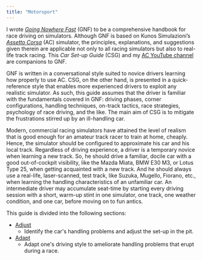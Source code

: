 ```yaml
---
title: "Motorsport"
---
```


I wrote *[Going Nowhere Fast](https://www.amazon.com/Going-Nowhere-Assetto-Corsa-2018-01-20-ebook/dp/B00NS918M4/ref=sr_1_1?dchild=1&keywords=amen+zwa&qid=1608072855&sr=8-1)* (GNF) to be a comprehensive handbook for race driving on simulators. Although GNF is based on Kunos Simulazioni’s [*Assetto Corsa*](https://www.assettocorsa.net/home-ac/) (AC) simulator, the principles, explanations, and suggestions given therein are applicable not only to all racing simulators but also to real-life track racing. This *Car Set-up Guide* (CSG) and my [AC YouTube channel](https://www.youtube.com/playlist?list=PLHGOoLKACC41pJBu9CkDLfzu7gUXsbfnz) are companions to GNF.

GNF is written in a conversational style suited to novice drivers learning how properly to use AC. CSG, on the other hand, is presented in a quick-reference style that enables more experienced drivers to exploit any realistic simulator. As such, this guide assumes that the driver is familiar with the fundamentals covered in GNF:  driving phases, corner configurations, handling techniques, on-track tactics, race strategies, psychology of race driving, and the like. The main aim of CSG is to mitigate the frustrations stirred up by an ill-handling car.

Modern, commercial racing simulators have attained the level of realism that is good enough for an amateur track racer to train at home, cheaply. Hence, the simulator should be configured to approximate his car and his local track. Regardless of driving experience, a driver is a temporary novice when learning a new track. So, he should drive a familiar, docile car with a good out-of-cockpit visibility, like the Mazda Miata, BMW E30 M3, or Lotus Type 25, when getting acquainted with a new track. And he should always use a real-life, laser-scanned, test track, like Suzuka, Mugello, Fiorano, etc., when learning the handling characteristics of an unfamiliar car. An intermediate driver may accumulate seat-time by starting every driving session with a short, warm-up stint in one simulator, one track, one weather condition, and one car, before moving on to fun antics.

This guide is divided into the following sections:

- [Adjust](adjust.md)
  - Identify the car's handling problems and adjust the set-up in the pit.
- [Adapt](adapt.md)
  - Adapt one's driving style to ameliorate handling problems that erupt during a race.
